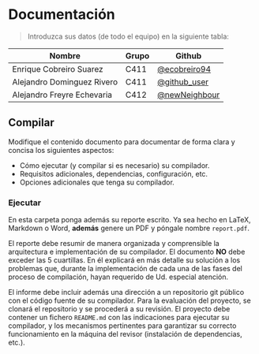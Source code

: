 # Documentación

> Introduzca sus datos (de todo el equipo) en la siguiente tabla:

**Nombre** | **Grupo** | **Github**
--|--|--
Enrique Cobreiro Suarez     | C411 | [@ecobreiro94](https://github.com/ecobreiro94)
Alejandro Dominguez Rivero  | C411 | [@github_user](https://github.com/<user>)
Alejandro Freyre Echevaria  | C412 | [@newNeighbour](https://github.com/newNeighbour)

## Compilar

Modifique el contenido documento para documentar de forma clara y concisa los siguientes aspectos:

- Cómo ejecutar (y compilar si es necesario) su compilador.
- Requisitos adicionales, dependencias, configuración, etc.
- Opciones adicionales que tenga su compilador.

### Ejecutar

En esta carpeta ponga además su reporte escrito. Ya sea hecho en LaTeX, Markdown o Word, **además** genere un PDF y póngale nombre `report.pdf`.

El reporte debe resumir de manera organizada y comprensible la arquitectura e implementación de su compilador.
El documento **NO** debe exceder las 5 cuartillas.
En él explicará en más detalle su solución a los problemas que, durante la implementación de cada una de las fases del proceso de compilación, hayan requerido de Ud. especial atención.

El informe debe incluir además una dirección a un repositorio git público con el código fuente de su compilador. Para la evaluación del proyecto, se clonará el repositorio y se procederá a su revisión. El proyecto debe contener un fichero `README.md` con las indicaciones para ejecutar su compilador, y los mecanismos pertinentes para garantizar su correcto funcionamiento en la máquina del revisor (instalación de dependencias, etc.).
